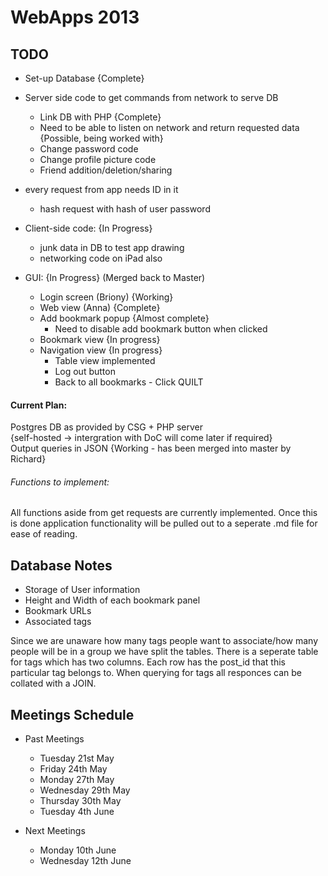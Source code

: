 # WebApps 2013

  
## TODO

 - Set-up Database {Complete}  
 - Server side code to get commands from network to serve DB  
    - Link DB with PHP {Complete}
    - Need to be able to listen on network and return requested data {Possible, being worked with}  
    - Change password code
    - Change profile picture code
    - Friend addition/deletion/sharing

 - every request from app needs ID in it  
    - hash request with hash of user password  

 - Client-side code: {In Progress}  
    - junk data in DB to test app drawing  
    - networking code on iPad also

 - GUI: {In Progress} (Merged back to Master)
    - Login screen (Briony) {Working}
    - Web view (Anna) {Complete}
    - Add bookmark popup {Almost complete}
        - Need to disable add bookmark button when clicked
    - Bookmark view {In progress}
    - Navigation view {In progress}
        - Table view implemented
        - Log out button
        - Back to all bookmarks - Click QUILT


#### Current Plan:  
Postgres DB as provided by CSG + PHP server  
{self-hosted -> intergration with DoC will come later if required}  
Output queries in JSON {Working - has been merged into master by Richard}



###### Functions to implement:
All functions aside from get requests are currently implemented. Once this is done application functionality will be pulled out to a seperate .md file for ease of reading.
  

  
  
## Database Notes

 - Storage of User information
 - Height and Width of each bookmark panel
 - Bookmark URLs
 - Associated tags  

Since we are unaware how many tags people want to associate/how many people will be in a group we have split the tables. There is a seperate table for tags which has two columns. Each row has the post_id that this particular tag belongs to. When querying for tags all responces can be collated with a JOIN.


## Meetings Schedule

 - Past Meetings  
    - Tuesday 21st May  
    - Friday 24th May  
    - Monday 27th May  
    - Wednesday 29th May  
    - Thursday 30th May  
    - Tuesday 4th June 
    
 - Next Meetings  
    - Monday 10th June  
    - Wednesday 12th June  
